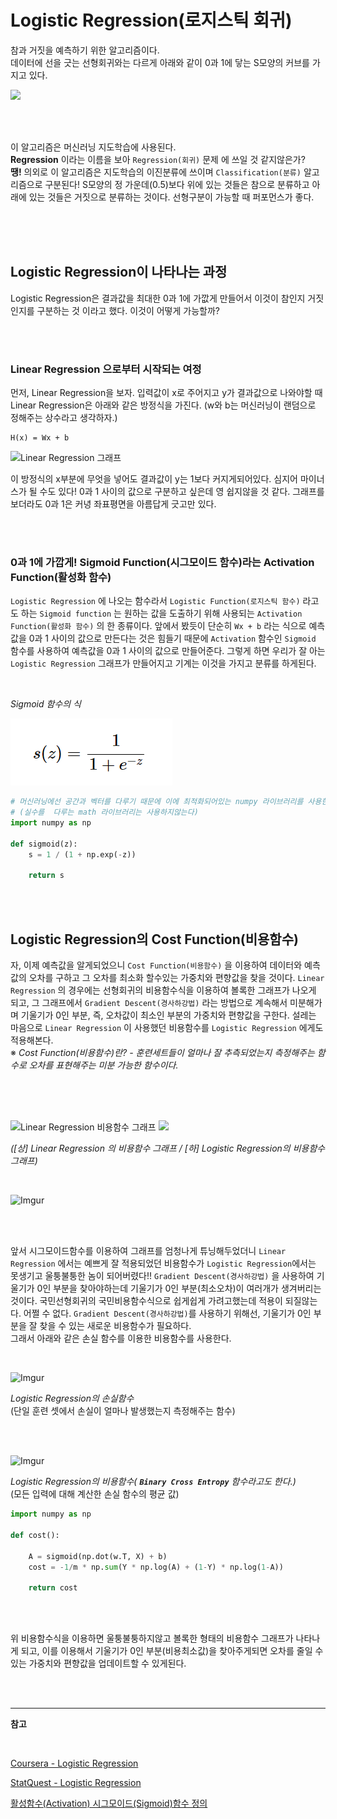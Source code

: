 # **Logistic Regression(로지스틱 회귀)**

참과 거짓을 예측하기 위한 알고리즘이다. <br>
데이터에 선을 긋는 선형회귀와는 다르게 아래와 같이 0과 1에 닿는 S모양의 커브를 가지고 있다.

![](https://upload.wikimedia.org/wikipedia/commons/6/6d/Exam_pass_logistic_curve.jpeg)

<br><br>

이 알고리즘은 머신러닝 지도학습에 사용된다. <br> **Regression** 이라는 이름을 보아 `Regression(회귀)` 문제 에 쓰일 것 같지않은가? <br> **땡!** 의외로 이 알고리즘은 지도학습의 이진분류에 쓰이며 `Classification(분류)` 알고리즘으로 구분된다!
S모양의 정 가운데(0.5)보다 위에 있는 것들은 참으로 분류하고 아래에 있는 것들은 거짓으로 분류하는 것이다. 선형구분이 가능할 때 퍼포먼스가 좋다.


<br><br><br>

## **Logistic Regression이 나타나는 과정**

Logistic Regression은 결과값을 최대한 0과 1에 가깞게 만들어서 이것이 참인지 거짓인지를 구분하는 것 이라고 했다. 이것이 어떻게 가능할까?

<br><br>

### **Linear Regression 으로부터 시작되는 여정**
먼저, Linear Regression을 보자. 입력값이 x로 주어지고 y가 결과값으로 나와야할 때 Linear Regression은 아래와 같은 방정식을 가진다. (w와 b는 머신러닝이 랜덤으로 정해주는 상수라고 생각하자.)
```
H(x) = Wx + b
```

![Linear Regression 그래프](https://upload.wikimedia.org/wikipedia/commons/b/be/Normdist_regression.png)

이 방정식의 x부분에 무엇을 넣어도 결과값이 y는 1보다 커지게되어있다. 심지어 마이너스가 될 수도 있다! 0과 1 사이의 값으로 구분하고 싶은데 영 쉽지않을 것 같다. 그래프를 보더라도 0과 1은 커녕 좌표평면을 아름답게 긋고만 있다.

<br><br>

### **0과 1에 가깝게! Sigmoid Function(시그모이드 함수)라는 Activation Function(활성화 함수)**

`Logistic Regression` 에 나오는 함수라서 `Logistic Function(로지스틱 함수)` 라고도 하는 `Sigmoid function` 는 원하는 값을 도출하기 위해 사용되는 `Activation Function(활성화 함수)` 의 한 종류이다.
앞에서 봤듯이 단순히 `Wx + b` 라는 식으로 예측값을 0과 1 사이의 값으로 만든다는 것은 힘들기 때문에 `Activation` 함수인 `Sigmoid` 함수를 사용하여 예측값을 0과 1 사이의 값으로 만들어준다. 그렇게 하면 우리가 잘 아는 `Logistic Regression` 그래프가 만들어지고 기계는 이것을 가지고 분류를 하게된다.

<br>

*Sigmoid 함수의 식*

![Sigmoid](https://github.com/matamatamong/img/blob/main/Funtions/SgimoidFunction.PNG?raw=true)

```python
# 머신러닝에선 공간과 벡터를 다루기 때문에 이에 최적화되어있는 numpy 라이브러리를 사용한다.
# (실수를  다루는 math 라이브러리는 사용하지않는다)
import numpy as np

def sigmoid(z):
    s = 1 / (1 + np.exp(-z))

    return s
```

<br><br>


## **Logistic Regression의 Cost Function(비용함수)**
자, 이제 예측값을 알게되었으니 `Cost Function(비용함수)` 을 이용하여 데이터와 예측값의 오차를 구하고 그 오차를 최소화 할수있는 가중치와 편향값을 찾을 것이다.
`Linear Regression` 의 경우에는 선형회귀의 비용함수식을 이용하여 볼록한 그래프가 나오게 되고, 그 그래프에서 `Gradient Descent(경사하강법)` 라는 방법으로 계속해서 미분해가며 기울기가 0인 부분, 즉, 오차값이 최소인 부분의 가중치와 편향값을 구한다.
설레는 마음으로  `Linear Regression` 이 사용했던 비용함수를 `Logistic Regression` 에게도 적용해본다.  <br>
※ *Cost Function(비용함수)란? - 훈련세트들이 얼마나 잘 추측되었는지 측정해주는 함수로 오차를 표현해주는 미분 가능한 함수이다.*

<br><br><br>

![Linear Regression 비용함수 그래프](https://machinelearningmedium.com/assets/2017-08-11-cost-function-of-linear-regression/fig-3-cost-function.png?raw=true) ![](https://www.baeldung.com/wp-content/uploads/sites/4/2021/01/log-reg-sse_cost.png)

*([상] Linear Regression 의 비용함수 그래프 / [하] Logistic Regression의 비용함수 그래프)*

<br>

![Imgur](https://i.imgur.com/xUmIElN.jpg)

<br><br>


앞서 시그모이드함수를 이용하여 그래프를 엄청나게 튜닝해두었더니 `Linear Regression` 에서는 예쁘게 잘 적용되었던 비용함수가 `Logistic Regression`에서는 못생기고 울퉁불퉁한 놈이 되어버렸다!! `Gradient Descent(경사하강법)` 을 사용하여 기울기가 0인 부분을 찾아야하는데 기울기가 0인 부분(최소오차)이 여러개가 생겨버리는 것이다. 국민선형회귀의 국민비용함수식으로 쉽게쉽게 가려고했는데 적용이 되질않는다. 어쩔 수 없다. `Gradient Descent(경사하강법)`를 사용하기 위해선, 기울기가 0인 부분을 잘 찾을 수 있는 새로운 비용함수가 필요하다. <br>
그래서 아래와 같은 손실 함수를 이용한 비용함수를 사용한다.

<br>

![Imgur](https://i.imgur.com/rc0IHfK.png)

*Logistic Regression의 손실함수* <br>
(단일 훈련 셋에서 손실이 얼마나 발생했는지 측정해주는 함수)

<br><br>

![Imgur](https://i.imgur.com/LM5rcDN.png)

*Logistic Regression의 비용함수( **`Binary Cross Entropy`** 함수라고도 한다.)* <br>
(모든 입력에 대해 계산한 손실 함수의 평균 값)

```python
import numpy as np

def cost():
    
    A = sigmoid(np.dot(w.T, X) + b)
    cost = -1/m * np.sum(Y * np.log(A) + (1-Y) * np.log(1-A))
    
    return cost
```

<br><br>

위 비용함수식을 이용하면 울퉁불퉁하지않고 볼록한 형태의 비용함수 그래프가 나타나게 되고, 이를 이용해서 기울기가 0인 부분(비용최소값)을 찾아주게되면 오차를 줄일 수 있는 가중치와 편향값을 업데이트할 수 있게된다.

<br><br>


* * * 
**참고**

<br>

[Coursera - Logistic Regression](https://www.coursera.org/learn/neural-networks-deep-learning/lecture/LoKih/logistic-regression)

[StatQuest - Logistic Regression](https://youtu.be/yIYKR4sgzI8)

[활성함수(Activation) 시그모이드(Sigmoid)함수 정의](https://icim.nims.re.kr/post/easyMath/64)